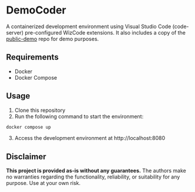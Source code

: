 # DemoCoder

A containerized development environment using Visual Studio Code (code-server) pre-configured WizCode extensions. It also includes a copy of the [public-demo](https://github.com/wiz-code-demo/public-demo) repo for demo purposes.


## Requirements

- Docker
- Docker Compose

## Usage

1. Clone this repository
2. Run the following command to start the environment:

```bash
docker compose up
```

3. Access the development environment at http://localhost:8080

## Disclaimer

**This project is provided as-is without any guarantees.** The authors make no warranties regarding the functionality, reliability, or suitability for any purpose. Use at your own risk.